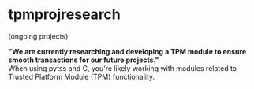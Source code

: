 ﻿# tpmprojresearch

(ongoing projects)

<b>"We are currently researching and developing a TPM module to ensure smooth transactions for our future projects."</b><br>
When using pytss and C, you're likely working with modules related to Trusted Platform Module (TPM) functionality.
